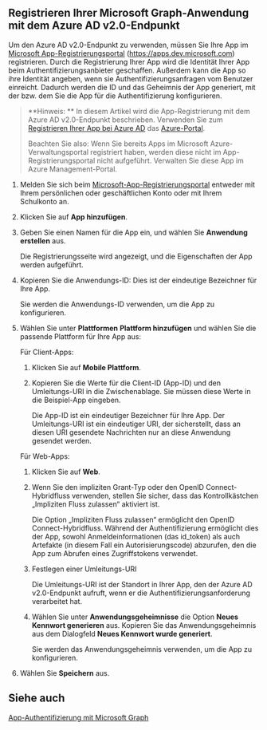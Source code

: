 ## <a name="register-your-microsoft-graph-application-with-the-azure-ad-v2.0-endpoint"></a>Registrieren Ihrer Microsoft Graph-Anwendung mit dem Azure AD v2.0-Endpunkt

Um den Azure AD v2.0-Endpunkt zu verwenden, müssen Sie Ihre App im [Microsoft App-Registrierungsportal](https://apps.dev.microsoft.com) (https://apps.dev.microsoft.com) registrieren. Durch die Registrierung Ihrer App wird die Identität Ihrer App beim Authentifizierungsanbieter geschaffen. Außerdem kann die App so ihre Identität angeben, wenn sie Authentifizierungsanfragen vom Benutzer einreicht. Dadurch werden die ID und das Geheimnis der App generiert, mit der bzw. dem Sie die App für die Authentifizierung konfigurieren.

> **Hinweis: ** In diesem Artikel wird die App-Registrierung mit dem Azure AD v2.0-Endpunkt beschrieben. Verwenden Sie zum [Registrieren Ihrer App bei Azure AD](app_authentication_azure_ad.md) das [Azure-Portal](https://aka.ms/aadapplist).
> 
> Beachten Sie also: Wenn Sie bereits Apps im Microsoft Azure-Verwaltungsportal registriert haben, werden diese nicht im App-Registrierungsportal nicht aufgeführt. Verwalten Sie diese App im Azure Management-Portal. 

1. Melden Sie sich beim [Microsoft-App-Registrierungsportal](https://apps.dev.microsoft.com/) entweder mit Ihrem persönlichen oder geschäftlichen Konto oder mit Ihrem Schulkonto an.

2. Klicken Sie auf **App hinzufügen**.

3. Geben Sie einen Namen für die App ein, und wählen Sie **Anwendung erstellen** aus.

    Die Registrierungsseite wird angezeigt, und die Eigenschaften der App werden aufgeführt.

4. Kopieren Sie die Anwendungs-ID: Dies ist der eindeutige Bezeichner für Ihre App.

    Sie werden die Anwendungs-ID verwenden, um die App zu konfigurieren.

5. Wählen Sie unter **Plattformen** **Plattform hinzufügen** und wählen Sie die passende Plattform für Ihre App aus:
    
    Für Client-Apps:
    1. Klicken Sie auf **Mobile Plattform**.

    2. Kopieren Sie die Werte für die Client-ID (App-ID) und den Umleitungs-URI in die Zwischenablage. Sie müssen diese Werte in die Beispiel-App eingeben.

        Die App-ID ist ein eindeutiger Bezeichner für Ihre App. Der Umleitungs-URI ist ein eindeutiger URI, der sicherstellt, dass an diesen URI gesendete Nachrichten nur an diese Anwendung gesendet werden. 

    Für Web-Apps:
    1. Klicken Sie auf **Web**.
    2. Wenn Sie den impliziten Grant-Typ oder den OpenID Connect-Hybridfluss verwenden, stellen Sie sicher, dass das Kontrollkästchen „Impliziten Fluss zulassen“ aktiviert ist. 
        
        Die Option „Impliziten Fluss zulassen“ ermöglicht den OpenID Connect-Hybridfluss. Während der Authentifizierung ermöglicht dies der App, sowohl Anmeldeinformationen (das id_token) als auch Artefakte (in diesem Fall ein Autorisierungscode) abzurufen, den die App zum Abrufen eines Zugriffstokens verwendet.


    3. Festlegen einer Umleitungs-URI
        
        Die Umleitungs-URI ist der Standort in Ihrer App, den der Azure AD v2.0-Endpunkt aufruft, wenn er die Authentifizierungsanforderung verarbeitet hat.
    4. Wählen Sie unter **Anwendungsgeheimnisse** die Option **Neues Kennwort generieren** aus. Kopieren Sie das Anwendungsgeheimnis aus dem Dialogfeld **Neues Kennwort wurde generiert**.
        
        Sie werden das Anwendungsgeheimnis verwenden, um die App zu konfigurieren.
    
6. Wählen Sie **Speichern** aus.

## <a name="see-also"></a>Siehe auch

[App-Authentifizierung mit Microsoft Graph](auth_overview.md)
